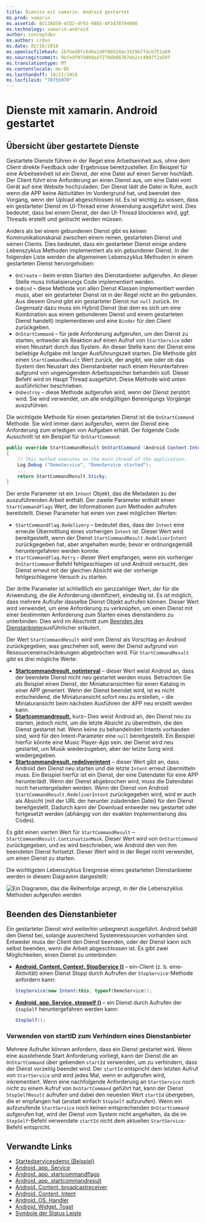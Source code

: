```yaml
---
title: Dienste mit xamarin. Android gestartet
ms.prod: xamarin
ms.assetid: 8CC3A850-4CD2-4F93-98EE-AF3470794000
ms.technology: xamarin-android
author: conceptdev
ms.author: crdun
ms.date: 02/16/2018
ms.openlocfilehash: 1b7bed0fc6dba1d9f80524ac3429b7fdcb751ab9
ms.sourcegitcommit: 9bfedf07940dad7270db86767eb2cc4007f2a59f
ms.translationtype: MT
ms.contentlocale: de-DE
ms.lasthandoff: 10/21/2019
ms.locfileid: "70755070"
---
```

# <a name="started-services-with-xamarinandroid"></a>Dienste mit xamarin. Android gestartet

## <a name="started-services-overview"></a>Übersicht über gestartete Dienste

Gestartete Dienste führen in der Regel eine Arbeitseinheit aus, ohne dem Client direkte Feedback oder Ergebnisse bereitzustellen. Ein Beispiel für eine Arbeitseinheit ist ein Dienst, der eine Datei auf einen Server hochlädt. Der Client führt eine Anforderung an einen Dienst aus, um eine Datei vom Gerät auf eine Website hochzuladen. Der Dienst lädt die Datei in Ruhe, auch wenn die APP keine Aktivitäten im Vordergrund hat, und beendet den Vorgang, wenn der Upload abgeschlossen ist. Es ist wichtig zu wissen, dass ein gestarteter Dienst im UI-Thread einer Anwendung ausgeführt wird. Dies bedeutet, dass bei einem Dienst, der den UI-Thread blockieren wird, ggf. Threads erstellt und gelöscht werden müssen.

Anders als bei einem gebundenen Dienst gibt es keinen Kommunikationskanal zwischen einem reinen, gestarteten Dienst und seinen Clients. Dies bedeutet, dass ein gestarteter Dienst einige andere Lebenszyklus Methoden implementiert als ein gebundener Dienst. In der folgenden Liste werden die allgemeinen Lebenszyklus Methoden in einem gestarteten Dienst hervorgehoben:

- `OnCreate` &ndash; beim ersten Starten des Dienstanbieter aufgerufen. An dieser Stelle muss Initialisierungs Code implementiert werden.
- `OnBind` &ndash; diese Methode von allen Dienst Klassen implementiert werden muss, aber ein gestarteter Dienst ist in der Regel nicht an ihn gebunden. Aus diesem Grund gibt ein gestarteter Dienst nur `null` zurück. Im Gegensatz dazu muss ein Hybrid Dienst (bei dem es sich um eine Kombination aus einem gebundenen Dienst und einem gestarteten Dienst handelt) implementieren und eine `Binder` für den Client zurückgeben.
- `OnStartCommand` &ndash; für jede Anforderung aufgerufen, um den Dienst zu starten, entweder als Reaktion auf einen Aufruf von `StartService` oder einen Neustart durch das System. An dieser Stelle kann der Dienst eine beliebige Aufgabe mit langer Ausführungszeit starten. Die Methode gibt einen `StartCommandResult` Wert zurück, der angibt, wie oder ob das System den Neustart des Dienstanbieter nach einem Herunterfahren aufgrund von ungenügendem Arbeitsspeicher behandeln soll. Dieser Befehl wird im Haupt Thread ausgeführt. Diese Methode wird unten ausführlicher beschrieben.
- `OnDestroy` &ndash; diese Methode aufgerufen wird, wenn der Dienst zerstört wird. Sie wird verwendet, um alle endgültigen Bereinigungs Vorgänge auszuführen.

Die wichtigste Methode für einen gestarteten Dienst ist die `OnStartCommand` Methode. Sie wird immer dann aufgerufen, wenn der Dienst eine Anforderung zum erledigen von Aufgaben erhält. Der folgende Code Ausschnitt ist ein Beispiel für `OnStartCommand`: 

```csharp
public override StartCommandResult OnStartCommand (Android.Content.Intent intent, StartCommandFlags flags, int startId)
{
    // This method executes on the main thread of the application.
    Log.Debug ("DemoService", "DemoService started");
    ...
    return StartCommandResult.Sticky;
}
```

Der erste Parameter ist ein `Intent` Objekt, das die Metadaten zu der auszuführenden Arbeit enthält. Der zweite Parameter enthält einen `StartCommandFlags` Wert, der Informationen zum Methoden aufrufen bereitstellt. Dieser Parameter hat einen von zwei möglichen Werten:

- `StartCommandFlag.Redelivery` &ndash; bedeutet dies, dass der `Intent` eine erneute Übermittlung eines vorherigen `Intent` ist. Dieser Wert wird bereitgestellt, wenn der Dienst `StartCommandResult.RedeliverIntent` zurückgegeben hat, aber angehalten wurde, bevor er ordnungsgemäß heruntergefahren werden konnte.
- `StartCommandFlag.Retry` &dash; dieser Wert empfangen, wenn ein vorheriger `OnStartCommand`-Befehl fehlgeschlagen ist und Android versucht, den Dienst erneut mit der gleichen Absicht wie der vorherige fehlgeschlagene Versuch zu starten.

Der dritte Parameter ist schließlich ein ganzzahliger Wert, der für die Anwendung, die die Anforderung identifiziert, eindeutig ist. Es ist möglich, dass mehrere Aufrufer dasselbe Dienst Objekt aufrufen können. Dieser Wert wird verwendet, um eine Anforderung zu verknüpfen, um einen Dienst mit einer bestimmten Anforderung zum Starten eines dienstandens zu unterbinden. Dies wird im Abschnitt zum [Beenden des Dienstanbieter](#Stopping_the_Service)ausführlicher erläutert. 

Der Wert `StartCommandResult` wird vom Dienst als Vorschlag an Android zurückgegeben, was geschehen soll, wenn der Dienst aufgrund von Ressourceneinschränkungen abgebrochen wird. Für `StartCommandResult` gibt es drei mögliche Werte:

- **[Startcommandresult. notinterval](xref:Android.App.StartCommandResult.NotSticky)** &ndash; dieser Wert weist Android an, dass der beendete Dienst nicht neu gestartet werden muss. Betrachten Sie als Beispiel einen Dienst, der Miniaturansichten für einen Katalog in einer APP generiert. Wenn der Dienst beendet wird, ist es nicht entscheidend, die Miniaturansicht sofort neu zu erstellen, &ndash; die Miniaturansicht beim nächsten Ausführen der APP neu erstellt werden kann.
- **[Startcommandresult.](xref:Android.App.StartCommandResult.Sticky)** kurz&ndash; Dies weist Android an, den Dienst neu zu starten, jedoch nicht, um die letzte Absicht zu übermitteln, die den Dienst gestartet hat. Wenn keine zu behandelnden Intents vorhanden sind, wird für den Intent-Parameter eine `null` bereitgestellt. Ein Beispiel hierfür könnte eine Music Player-App sein. der Dienst wird neu gestartet, um Musik wiederzugeben, aber der letzte Song wird wiedergegeben.
- **[Startcommandresult. redeliverintent](xref:Android.App.StartCommandResult.RedeliverIntent)** &ndash; dieser Wert gibt an, dass Android den Dienst neu starten und die letzte `Intent` erneut übermitteln muss. Ein Beispiel hierfür ist ein Dienst, der eine Datendatei für eine APP herunterlädt. Wenn der Dienst abgebrochen wird, muss die Datendatei noch heruntergeladen werden. Wenn der Dienst von Android `StartCommandResult.RedeliverIntent` zurückgegeben wird, wird er auch als Absicht (mit der URL der herunter zuladenden Datei) für den Dienst bereitgestellt. Dadurch kann der Download entweder neu gestartet oder fortgesetzt werden (abhängig von der exakten Implementierung des Codes).

Es gibt einen vierten Wert für `StartCommandResult` &ndash; `StartCommandResult.ContinuationMask`. Dieser Wert wird von `OnStartCommand` zurückgegeben, und es wird beschrieben, wie Android den von ihm beendeten Dienst fortsetzt. Dieser Wert wird in der Regel nicht verwendet, um einen Dienst zu starten.

Die wichtigsten Lebenszyklus Ereignisse eines gestarteten Dienstanbieter werden in diesem Diagramm dargestellt: 

![Ein Diagramm, das die Reihenfolge anzeigt, in der die Lebenszyklus Methoden aufgerufen werden](started-services-images/started-service-01.png "Ein Diagramm, das die Reihenfolge anzeigt, in der die Lebenszyklus Methoden aufgerufen werden.")

<a name="Stopping_the_Service" />

## <a name="stopping-the-service"></a>Beenden des Dienstanbieter

Ein gestarteter Dienst wird weiterhin unbegrenzt ausgeführt. Android behält den Dienst bei, solange ausreichend Systemressourcen vorhanden sind. Entweder muss der Client den Dienst beenden, oder der Dienst kann sich selbst beenden, wenn die Arbeit abgeschlossen ist. Es gibt zwei Möglichkeiten, einen Dienst zu unterbinden: 

- **[Android. Content. Context. StopService ()](xref:Android.Content.Context.StopService*)** &ndash; ein-Client (z. b. eine-Aktivität) einen Dienst Stopp durch Aufrufen der `StopService`-Methode anfordern kann:

    ```csharp
    StopService(new Intent(this, typeof(DemoService));
    ```

- **[Android. app. Service. stopself ()](xref:Android.App.Service.StopSelf*)** &ndash; ein Dienst durch Aufrufen der `StopSelf` heruntergefahren werden kann:

    ```csharp
    StopSelf();
    ```

### <a name="using-startid-to-stop-a-service"></a>Verwenden von startID zum Verhindern eines Dienstanbieter

Mehrere Aufrufer können anfordern, dass ein Dienst gestartet wird. Wenn eine ausstehende Start Anforderung vorliegt, kann der Dienst die an `OnStartCommand` über gebenden `startId` verwenden, um zu verhindern, dass der Dienst vorzeitig beendet wird. Der `startId` entspricht dem letzten Aufruf von `StartService` und wird jedes Mal, wenn er aufgerufen wird, inkrementiert. Wenn eine nachfolgende Anforderung an `StartService` noch nicht zu einem Aufruf von `OnStartCommand` geführt hat, kann der Dienst `StopSelfResult` aufrufen und dabei den neuesten Wert `startId` übergeben, die er empfangen hat (anstatt einfach `StopSelf` aufzurufen). Wenn ein aufzurufende `StartService` noch keinen entsprechenden `OnStartCommand` aufgerufen hat, wird der Dienst vom System nicht angehalten, da die im `StopSelf`-Befehl verwendete `startId` nicht dem aktuellen `StartService`-Befehl entspricht.

## <a name="related-links"></a>Verwandte Links

- [Startedservicesdemo (Beispiel)](https://docs.microsoft.com/samples/xamarin/monodroid-samples/applicationfundamentals-servicesamples-startedservicesdemo)
- [Android. app. Service](xref:Android.App.Service)
- [Android. app. startcommandflags](xref:Android.App.StartCommandFlags)
- [Android. app. startcommandresult](xref:Android.App.StartCommandResult)
- [Android. Content. broadcastreceiver](xref:Android.Content.BroadcastReceiver)
- [Android. Content. Intent](xref:Android.Content.Intent)
- [Android. OS. Handler](xref:Android.OS.Handler)
- [Android. Widget. Toast](xref:Android.Widget.Toast)
- [Symbole der Status Leiste](https://developer.android.com/guide/practices/ui_guidelines/icon_design_status_bar.html)
